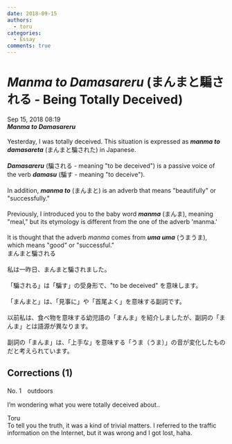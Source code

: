 ```yaml
---
date: 2018-09-15
authors:
  - toru
categories:
  - Essay
comments: true
---
```


# <strong><em>Manma to Damasareru</strong></em> (まんまと騙される - Being Totally Deceived)
<div class="date">Sep 15, 2018 08:19</div>
<div id="post"><div id="body_show_ori">
<strong><em>Manma to Damasareru</strong></em><br/><br/>Yesterday, I was totally deceived. This situation is expressed as <strong><em>manma to damasareta</em></strong> (まんまと騙された) in Japanese.<br/><br/><strong><em>Damasareru</em></strong> (騙される - meaning "to be deceived") is a passive voice of the verb <strong><em>damasu</em></strong> (騙す - meaning "to deceive").<br/><br/>In addition, <strong><em>manma to</em></strong> (まんまと) is an adverb that means "beautifully" or "successfully."<br/><br/>Previously, I introduced you to the baby word <strong><em>manma</em></strong> (まんま), meaning "meal," but its etymology is different from the one of the adverb 'manma.'<br/><br/>It is thought that the adverb <em>manma</em> comes from <strong><em>uma uma</em></strong> (うまうま), which means "good" or "successful."
</div></div>

<!-- more -->

<div id="post_ja"><div id="body_show_mo">
まんまと騙される<br/><br/>私は一昨日、まんまと騙されました。<br/><br/>「騙される」は「騙す」の受身形で、"to be deceived" を意味します。<br/><br/>「まんまと」は、「見事に」や「首尾よく」を意味する副詞です。<br/><br/>以前私は、食べ物を意味する幼児語の「まんま」を紹介しましたが、副詞の「まんま」とは語源が異なります。<br/><br/>副詞の「まんま」は、「上手な」を意味する「うま（うま）」の音が変化したものだと考えられています。
</div></div>

## Corrections (1)
<div id="block"><div class="first_name"> No. 1　<span class="just_name">outdoors</span></div><div id="block2">
<p class="comment_small">
 I’m wondering what you were totally deceived about..
</p>

</div><div class="name"><span class="just_name">Toru</span><br>
To tell you the truth, it was a kind of trivial matters. I referred to the traffic information on the Internet, but it was wrong and I got lost, haha.
</div>
</div>
